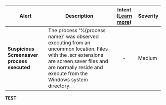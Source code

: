 |Alert|Description|Intent ([Learn more](#intentions))|Severity|
|----|----|:----:|--|
|**Suspicious Screensaver process executed**|The process '%{process name}' was observed executing from an uncommon location. Files with the .scr extensions are screen saver files and are normally reside and execute from the Windows system directory.|-|Medium|
**TEST**
